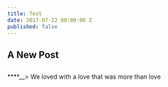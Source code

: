 ```yaml
---
title: Test
date: 2017-07-22 00:00:00 Z
published: false
---
```


## A New Post
##

****__> We loved with a love that was more than love
